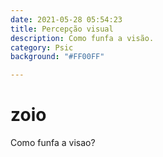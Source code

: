 ```yaml
---
date: 2021-05-28 05:54:23
title: Percepção visual
description: Como funfa a visão.
category: Psic
background: "#FF00FF"

---
```


# zoio

Como funfa a visao?